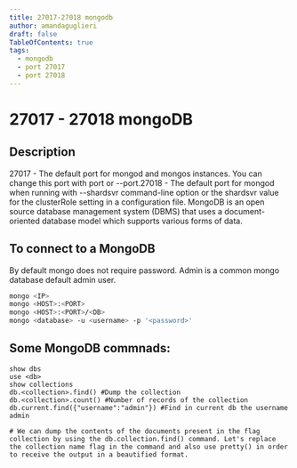 ```yaml
---
title: 27017-27018 mongodb 
author: amandaguglieri
draft: false
TableOfContents: true
tags:
  - mongodb
  - port 27017
  - port 27018
---
```


# 27017 - 27018 mongoDB

## Description 

27017 - The default port for mongod and mongos instances. You can change this port with port or --port.27018  - The default port for mongod when running with --shardsvr command-line option or the shardsvr value for the clusterRole setting in a configuration file.
MongoDB is an open source database management system (DBMS) that uses a document-oriented database model which supports various forms of data. 

## To connect to a MongoDB

By default mongo does not require password. Admin is a common mongo database default admin user.

```bash
mongo <IP>
mongo <HOST>:<PORT>
mongo <HOST>:<PORT>/<DB>
mongo <database> -u <username> -p '<password>'
```

## Some MongoDB commnads:

```mongo
show dbs
use <db>
show collections
db.<collection>.find() #Dump the collection
db.<collection>.count() #Number of records of the collection
db.current.find({"username":"admin"}) #Find in current db the username admin

# We can dump the contents of the documents present in the flag collection by using the db.collection.find() command. Let's replace the collection name flag in the command and also use pretty() in order to receive the output in a beautified format.
```

